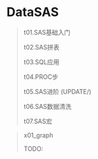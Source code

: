 # DataSAS

> t01.SAS基础入门
>
> t02.SAS拼表
>
> t03.SQL应用
>
> t04.PROC步
>
> t05.SAS进阶 (UPDATE/)
>
> t06.SAS数据清洗
>
> t07.SAS宏
>

> x01_graph
>
> TODO:

